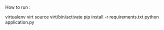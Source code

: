How to run :

virtualenv virt
source virt/bin/activate
pip install -r requirements.txt
python application.py
